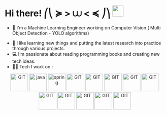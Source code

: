 # Hi there! ⎛⎝ ≽ > ⩊ < ≼ ⎠⎞ <img src="https://github.com/TheDudeThatCode/TheDudeThatCode/blob/master/Assets/Hi.gif" width="35" />
- 🏦 I'm a Machine Learning Engineer working on Computer Vision ( Multi Object Detection - YOLO algorithms)
<!-- - 🌐 My own website: [1y33.github.io](https://1y33.github.io/) -->
- 📖 I like learning new things and putting the latest research into practice through various projects.
- 💻 I’m passionate about reading programming books and creating new tech ideas.
- 🧑‍💻 Tech I work on :
<p align="center">
      <img src="https://www.vectorlogo.zone/logos/pytorch/pytorch-icon.svg" alt="GIT" width="55" height="55"/> 
      <img src="https://www.vectorlogo.zone/logos/python/python-icon.svg" alt="java" width="55" height="55"/> 
      <img src="https://www.vectorlogo.zone/logos/sveltetechnology/sveltetechnology-icon.svg" alt="spring" width="55" height="55"/>
      <img src="https://www.vectorlogo.zone/logos/git-scm/git-scm-icon.svg" alt="GIT" width="55" height="55"/> 
      <img src="https://www.svgrepo.com/show/373528/cpp3.svg" alt="GIT" width="55" height="55"/> 
      <img src="https://www.svgrepo.com/show/373484/c3.svg" alt="GIT" width="55" height="55"/> 
      <img src="https://www.svgrepo.com/show/452228/html-5.svg" alt="GIT" width="55" height="55"/> 
      <img src="https://www.svgrepo.com/show/452185/css-3.svg" alt="GIT" width="55" height="55"/> 
      <img src="https://www.svgrepo.com/show/349419/javascript.svg" alt="GIT" width="55" height="55"/> 
      <img src="https://www.svgrepo.com/show/373830/matlab.svg" alt="GIT" width="55" height="55"/> 
      <img src="https://www.svgrepo.com/show/354139/opencv.svg" alt="GIT" width="55" height="55"/> 
      <img src="https://www.svgrepo.com/show/354237/pycharm.svg" alt="GIT" width="55" height="55"/> 
      <img src="https://www.svgrepo.com/show/452237/jb-clion.svg" alt="GIT" width="55" height="55"/> 
</p>


<!---
unrealayush/ayush is a ✨ special ✨ repository because its `README.md` (this file) appears on your GitHub profile.
You can click the Preview link to take a look at your changes.
--->